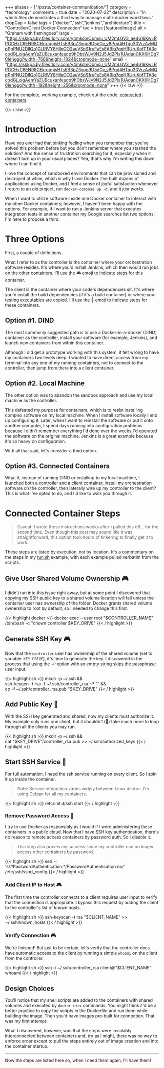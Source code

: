 +++
aliases = ["/posts/container-communication/"]
category = "technology"
comments = true
date = "2020-07-22"
description = "In which Alex demonstrates a third way to manage multi-docker workflows."
dropCap = false
tags = ["docker","ssh","jenkins","architecture"]
title = "Controller/Client Docker Connection"
toc = true
[featuredImage]
  alt = "Graham with flamingoes"
  large = "https://iskkpa.by.files.1drv.com/y4mkdmObmsu_UM2mLGV3_ae4616KwLRPGCHkC6EN98CEkroqnjsHTsEB3pZ3vpp9D5dOv_v8Pqd4HTqu30VrzAvMQpPpPNU2DlIQo1GLRIVY8HlIeOO2auVSpS1ruFuEs8A9lq7qqHRUruKofTTA3ecodGj_ojgAemYaZUEcuxanfeadp9hObsWJv9N2J5Jd2Pls1UAdanCKXKHDg70Ienggg?width=768&height=1024&cropmode=none"
  small = "https://iskkpa.by.files.1drv.com/y4mkdmObmsu_UM2mLGV3_ae4616KwLRPGCHkC6EN98CEkroqnjsHTsEB3pZ3vpp9D5dOv_v8Pqd4HTqu30VrzAvMQpPpPNU2DlIQo1GLRIVY8HlIeOO2auVSpS1ruFuEs8A9lq7qqHRUruKofTTA3ecodGj_ojgAemYaZUEcuxanfeadp9hObsWJv9N2J5Jd2Pls1UAdanCKXKHDg70Ienggg?width=192&height=256&cropmode=none"
+++
{{< raw >}}
<p class="muted-text">
For the complete, working example, check out the code: <a href="https://github.com/acbilson/connected-containers">connected-containers</a>.
</p>
{{< / raw >}}

# Introduction

Have you ever had that sinking feeling when you remember that you've solved this problem before but you don't remember where you stashed the solution? And the sense of frustration searching for it, especially when it doesn't turn up in your usual places? Yea, that's why I'm writing this down where I can find it.

I love the concept of sandboxed environments that can be provisioned and destroyed at whim, which is why I love Docker. I've built dozens of applications using Docker, and I feel a sense of joyful satisfaction whenever I return to an old project, run `docker-compose up -d`, and it _just works_.

When I want to utilize software inside one Docker container to interact with my other Docker containers; however, I haven't been happy with the options. For example, if I want to run a Jenkins server that executes integration tests in another container my Google searches list two options. I'm here to propose a third.

# Three Options

First, a couple of definitions.

What I refer to as the controller is the container where your orchestration software resides. It's where you'd install Jenkins, which then would run jobs on the other containers. I'll use the &#127918; emoji to indicate steps for this container.

The client is the container where your code's dependencies sit. It's where you'd install the build dependencies (if it's a build container) or where your testing executables are copied. I'll use the &#128119; emoji to indicate steps for these containers.

## Option #1. DIND

The most commonly suggested path is to use a Docker-in-a-docker (DIND) container as the controller, install your software (for example, Jenkins), and launch new containers from within this container.

Although I did get a prototype working with this system, it felt wrong to have my containers two levels deep. I wanted to have direct access from my terminal into any one of my running containers, not to connect to the controller, then jump from there into a client container.

## Option #2. Local Machine

The other option was to abandon the sandbox approach and use my local machine as the controller.

This defeated my purpose for containers, which is to resist installing complex software on my local machine. When I install software locally I end up configuring it. Later, when I want to reinstall the software or put it onto another computer, I spend days running into configuration problems because I didn't remember everything I'd done over the weeks I'd operated the software on the original machine. Jenkins is a great example because it's so heavy on configuration.

With all that said, let's consider a third option.

## Option #3. Connected Containers

What if, instead of running DIND or installing to my local machine, I launched both a controller and a client container, install my orchestration software on the controller, then laterally wire up my controller to the client? This is what I've opted to do, and I'd like to walk you through it.

# Connected Container Steps

> Caveat: I wrote these instructions weeks after I pulled this off... for the second time. Even though this post may sound like it was straightforward, this option took hours of tinkering to finally get it to work.

These steps are listed by execution, not by location. It's a commentary on the steps in my [run.sh](https://github.com/acbilson/connected-containers/blob/master/run.sh) example, with each example pulled verbatim from the scripts.

## Give User Shared Volume Ownership &#127918;

I didn't run into this issue right away, but at some point I discovered that copying my SSH public key to a shared volume location will fail unless the container user has ownership of the folder. Docker grants shared volume ownership to root by default, so I needed to change this first.

{{< highlight docker >}}
docker exec --user root "$CONTROLLER_NAME" \
  /bin/bash -c "chown controller $KEY_DRIVE"
{{< / highlight >}}

## Generate SSH Key &#127918;

Now that the `controller` user has ownership of the shared volume (set to variable: `KEY_DRIVE`), it's time to generate the key. I discovered in the process that using the `-P` option with an empty string skips the passphrase user input.

{{< highlight sh >}}
mkdir -p ~/.ssh && \
ssh-keygen -t rsa -f ~/.ssh/controller_rsa -P "" && \
cp -f ~/.ssh/controller_rsa.pub "$KEY_DRIVE"
{{< / highlight >}}

## Add Public Key &#128119;

With the SSH key generated and shared, now my clients must authorize it. My example only runs one client, but it shouldn't (🤞) take much more to loop through all the clients you may run.

{{< highlight sh >}}
mkdir -p ~/.ssh && \
  cat "$KEY_DRIVE"/controller_rsa.pub >> ~/.ssh/authorized_keys
{{< / highlight >}}

## Start SSH Service &#128119;

For full automation, I need the ssh service running on every client. So I spin it up inside the container.

> Note: Service interaction varies widely between Linux distros. I'm using Debian for all my containers.

{{< highlight sh >}}
/etc/init.d/ssh start
{{< / highlight >}}

### Remove Password Access &#128119;

I try to use Docker as responsibly as I would if I were administering these containers in a public cloud. Now that I have SSH key authentication, there's no reason to remote access containers by password auth. So I disable it.

> This step also proves my success since my controller can no longer access other containers by password.

{{< highlight sh >}}
sed -i 's/#PasswordAuthentication.*/PasswordAuthentication no/' /etc/ssh/sshd_config
{{< / highlight >}}

### Add Client IP to Host &#127918;

The first time the controller connects to a client requires user input to verify that the connection is appropriate. I bypass this request by adding the client to the controller's list of known hosts.


{{< highlight sh >}}
ssh-keyscan -t rsa "$CLIENT_NAME" >> ~/.ssh/known_hosts
{{< / highlight >}}

### Verify Connection &#127918;

We're finished! But just to be certain, let's verify that the controller does have automatic access to the client by running a simple `whoami` on the client from the controller.

{{< highlight sh >}}
ssh -i ~/.ssh/controller_rsa client@"$CLIENT_NAME" whoami
{{< / highlight >}}

## Design Choices

You'll notice that my shell scripts are added to the containers with shared volumes and executed by `docker exec` commands. You might think it'd be a better practice to copy the scripts in the Dockerfile and run them while building the image. Then you'd have images pre-built for connection. That was my first attempt.

What I discovered, however, was that the steps were inviolably interconnected between containers and, try as I might, there was no way to enforce order except to pull the steps entirely out of image creation and into the container startup.

---

Now the steps are listed here so, when I need them again, I'll have them!
